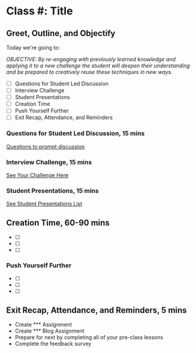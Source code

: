 # Class #: Title

<!-- ! HIDE FROM STUDENT; INSTRUCTOR ONLY CONTENT -->
<!-- ## Instructor Only Content - HIDE FROM STUDENTS -->

<!-- ! END INSTRUCTOR ONLY CONTENT -->

## Greet, Outline, and Objectify

<!-- SMART: Specific, Measurable, Attainable, Relevant, and Timely. -->
<!-- https://examples.yourdictionary.com/well-written-examples-of-learning-objectives.html -->

Today we're going to:
  
*OBJECTIVE: By re-engaging with previously learned knowledge and applying it to a new challenge the student will deepen their understanding and be prepared to creatively reuse these techniques in new ways.*

- [ ] Questions for Student Led Discussion
- [ ] Interview Challenge
- [ ] Student Presentations
- [ ] Creation Time
- [ ] Push Yourself Further
- [ ] Exit Recap, Attendance, and Reminders

### Questions for Student Led Discussion, 15 mins
<!-- This section should be structured with the 5E model: https://lesley.edu/article/empowering-students-the-5e-model-explained -->

[Questions to prompt discussion](./../additionalResources/questionsForDiscussion/qfd-class-6.md)


### Interview Challenge, 15 mins
<!-- The last two E happen here: elaborate and evaluate  -->
<!-- this sections should have a challenge that can be solved with the skills they've learned since their last class. -->
<!-- ! HIDDEN CONTENT: INSTRUCTOR ONLY -->
[See Your Challenge Here](./../additionalResources/interviewChallenges.md)
<!-- ! END HIDDEN CONTENT: INSTRUCTOR ONLY -->

### Student Presentations, 15 mins

[See Student Presentations List](./../additionalResources/studentPresentations.md)

## Creation Time, 60-90 mins

<!-- 
  * Instructor to Demonstrate with Examples, Explain and Set Expectations
  * Group Students in 3s 
    * plan and implements
  * Partner with other groups for elaboration
  * Share with the class for evaluation (potentially carry into the next class) 
-->

- [ ] 
- [ ] 
- [ ] 

### Push Yourself Further

- [ ] 
- [ ] 
- [ ] 

<!-- ## Blogs to Show You Know

[Blog Prompts](./../additionalResources/blogPrompts.md) -->

## Exit Recap, Attendance, and Reminders, 5 mins

* Create *** Assignment
* Create *** Blog Assignment
* Prepare for next by completing all of your pre-class lessons
* Complete the feedback survey

<!-- <iframe id="openedx-zollege" src="https://openedx.zollege.com/feedback" style="width: 100%; height: 500px; border: 0">Browser not compatible.</iframe>
<script src="https://openedx.zollege.com/assets/index.js" type="application/javascript"></script> -->


<!-- TODO Create 3 question exit questions -->

<!-- TODO INSERT Student Feedback From -->

<!-- TODO INSERT *HIDDEN* Instructor Feedback Form -->

<!-- 
cp workspace/resources/classOutlineTemplate.md docs/module-
 -->